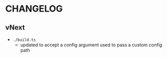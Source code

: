 # CHANGELOG

## vNext 

- `./build.ts`
    - updated to accept a config argument used to pass a custom config path
